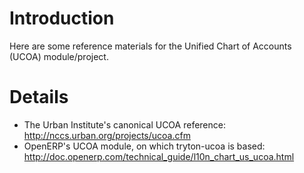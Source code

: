 # Introduction #

Here are some reference materials for the Unified Chart of Accounts (UCOA) module/project.


# Details #

  * The Urban Institute's canonical UCOA reference: http://nccs.urban.org/projects/ucoa.cfm
  * OpenERP's UCOA module, on which tryton-ucoa is based: http://doc.openerp.com/technical_guide/l10n_chart_us_ucoa.html